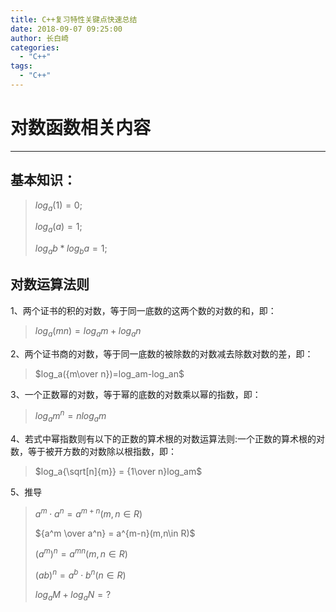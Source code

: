 ```yaml
---
title: C++复习特性关键点快速总结
date: 2018-09-07 09:25:00
author: 长白崎
categories:
  - "C++"
tags:
  - "C++"
---
```




# 对数函数相关内容

---



## 基本知识：

> $log_a(1) = 0;$
>
> $log_a(a)=1;$
>
> $log_ab*log_ba =1;$

## 对数运算法则

1、两个证书的积的对数，等于同一底数的这两个数的对数的和，即：

>  $log_a(mn)=log_am+log_an$

2、两个证书商的对数，等于同一底数的被除数的对数减去除数对数的差，即：

> $log_a({m\over n})=log_am-log_an$

3、一个正数幂的对数，等于幂的底数的对数乘以幂的指数，即：

> $log_am^n = nlog_am$

4、若式中幂指数则有以下的正数的算术根的对数运算法则:一个正数的算术根的对数，等于被开方数的对数除以根指数，即：

> $log_a{\sqrt[n]{m}} = {1\over n}log_am$

5、推导

> $a^m\cdot a^n =a^{m+n}(m,n\in R)$
>
> ${a^m \over a^n} = a^{m-n}(m,n\in R)$
>
> $(a^m)^n= a^{mn}(m,n\in R)$
>
> $(ab)^n=a^b\cdot b^n (n\in R)$
>
> $log_aM + log_aN = ?$

